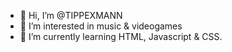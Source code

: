 - 👋 Hi, I’m @TIPPEXMANN
- 👀 I’m interested in music & videogames
- 🌱 I’m currently learning HTML, Javascript & CSS.

<!---
TIPPEXMANN/TIPPEXMANN is a ✨ special ✨ repository because its `README.md` (this file) appears on your GitHub profile.
You can click the Preview link to take a look at your changes.
--->
